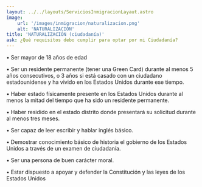 ```yaml
---
layout: ../../layouts/ServiciosInmigracionLayaut.astro
image:
    url: '/images/inmigracion/naturalizacion.png'
    alt: 'NATURALIZACIÓN'
title: 'NATURALIZACIÓN (ciudadanía)'
ask: ¿Qué requisitos debo cumplir para optar por mi Ciudadanía?
---
```


• Ser mayor de 18 años de edad

• Ser un residente permanente (tener una Green Card) durante al menos 5 años consecutivos, o 3 años si está casado con un ciudadano estadounidense y ha vivido en los Estados Unidos durante ese tiempo.

• Haber estado físicamente presente en los Estados Unidos durante al menos la mitad del tiempo que ha sido un residente permanente.

• Haber residido en el estado distrito donde presentará su solicitud durante al menos tres meses.

• Ser capaz de leer escribir y hablar inglés básico.

• Demostrar conocimiento básico de historia el gobierno de los Estados Unidos a través de un examen de ciudadanía.

• Ser una persona de buen carácter moral.

• Estar dispuesto a apoyar y defender la Constitución y las leyes de los Estados Unidos